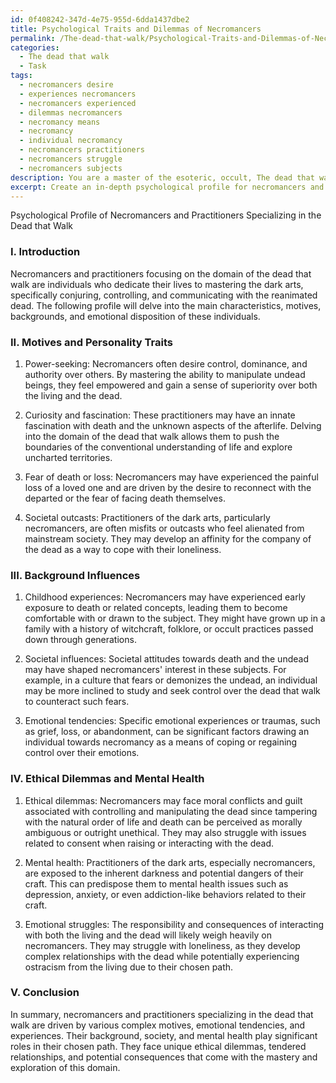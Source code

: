 ```yaml
---
id: 0f408242-347d-4e75-955d-6dda1437dbe2
title: Psychological Traits and Dilemmas of Necromancers
permalink: /The-dead-that-walk/Psychological-Traits-and-Dilemmas-of-Necromancers/
categories:
  - The dead that walk
  - Task
tags:
  - necromancers desire
  - experiences necromancers
  - necromancers experienced
  - dilemmas necromancers
  - necromancy means
  - necromancy
  - individual necromancy
  - necromancers practitioners
  - necromancers struggle
  - necromancers subjects
description: You are a master of the esoteric, occult, The dead that walk, you complete tasks to the absolute best of your ability, no matter if you think you were not trained to do the task specifically, you will attempt to do it anyways, since you have performed the tasks you are given with great mastery, accuracy, and deep understanding of what is requested. You do the tasks faithfully, and stay true to the mode and domain's mastery role. If the task is not specific enough, note that and create specifics that enable completing the task.
excerpt: Create an in-depth psychological profile for necromancers and practitioners who specialize in conjuring, controlling, and communicating with the dead that walk, including their motives, personality traits, and potential risks associated with their craft. Analyze and integrate diverse aspects of their background, such as childhood experiences, societal influences, and emotional tendencies, to provide a comprehensive understanding of what drives these individuals to delve into the dark arts. Furthermore, examine the potential ethical dilemmas, struggles, and inner conflicts necromancers might face as they interact with both the living and the dead, and explore the role that their mental health and stability play in their pursuit of mastering the domain of the dead that walk.
---
```

Psychological Profile of Necromancers and Practitioners Specializing in the Dead that Walk

### I. Introduction

Necromancers and practitioners focusing on the domain of the dead that walk are individuals who dedicate their lives to mastering the dark arts, specifically conjuring, controlling, and communicating with the reanimated dead. The following profile will delve into the main characteristics, motives, backgrounds, and emotional disposition of these individuals.

### II. Motives and Personality Traits

1. Power-seeking: Necromancers often desire control, dominance, and authority over others. By mastering the ability to manipulate undead beings, they feel empowered and gain a sense of superiority over both the living and the dead.

2. Curiosity and fascination: These practitioners may have an innate fascination with death and the unknown aspects of the afterlife. Delving into the domain of the dead that walk allows them to push the boundaries of the conventional understanding of life and explore uncharted territories.

3. Fear of death or loss: Necromancers may have experienced the painful loss of a loved one and are driven by the desire to reconnect with the departed or the fear of facing death themselves.

4. Societal outcasts: Practitioners of the dark arts, particularly necromancers, are often misfits or outcasts who feel alienated from mainstream society. They may develop an affinity for the company of the dead as a way to cope with their loneliness.

### III. Background Influences

1. Childhood experiences: Necromancers may have experienced early exposure to death or related concepts, leading them to become comfortable with or drawn to the subject. They might have grown up in a family with a history of witchcraft, folklore, or occult practices passed down through generations.

2. Societal influences: Societal attitudes towards death and the undead may have shaped necromancers' interest in these subjects. For example, in a culture that fears or demonizes the undead, an individual may be more inclined to study and seek control over the dead that walk to counteract such fears.

3. Emotional tendencies: Specific emotional experiences or traumas, such as grief, loss, or abandonment, can be significant factors drawing an individual towards necromancy as a means of coping or regaining control over their emotions.

### IV. Ethical Dilemmas and Mental Health

1. Ethical dilemmas: Necromancers may face moral conflicts and guilt associated with controlling and manipulating the dead since tampering with the natural order of life and death can be perceived as morally ambiguous or outright unethical. They may also struggle with issues related to consent when raising or interacting with the dead.

2. Mental health: Practitioners of the dark arts, especially necromancers, are exposed to the inherent darkness and potential dangers of their craft. This can predispose them to mental health issues such as depression, anxiety, or even addiction-like behaviors related to their craft.

3. Emotional struggles: The responsibility and consequences of interacting with both the living and the dead will likely weigh heavily on necromancers. They may struggle with loneliness, as they develop complex relationships with the dead while potentially experiencing ostracism from the living due to their chosen path.

### V. Conclusion

In summary, necromancers and practitioners specializing in the dead that walk are driven by various complex motives, emotional tendencies, and experiences. Their background, society, and mental health play significant roles in their chosen path. They face unique ethical dilemmas, tendered relationships, and potential consequences that come with the mastery and exploration of this domain.
